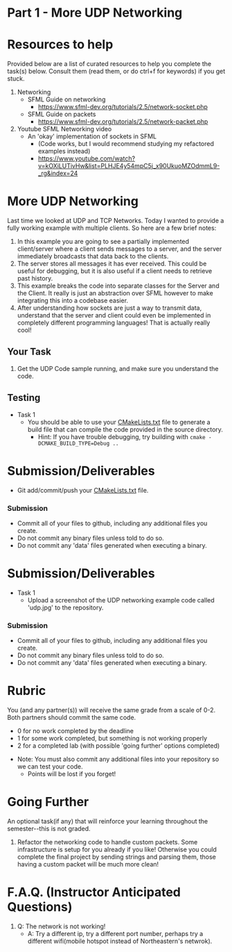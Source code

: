 # Part 1 - More UDP Networking

# Resources to help

Provided below are a list of curated resources to help you complete the task(s) below. Consult them (read them, or do ctrl+f for keywords) if you get stuck.


1. Networking
	- SFML Guide on networking
        - https://www.sfml-dev.org/tutorials/2.5/network-socket.php
    - SFML Guide on packets
        - https://www.sfml-dev.org/tutorials/2.5/network-packet.php
2. Youtube SFML Networking video
    - An 'okay' implementation of sockets in SFML
        - (Code works, but I would recommend studying my refactored examples instead)
        - https://www.youtube.com/watch?v=kOXiLUTivHw&list=PLHJE4y54mpC5j_x90UkuoMZOdmmL9-_rg&index=24
        

# More UDP Networking

Last time we looked at UDP and TCP Networks. Today I wanted to provide a fully working example with multiple clients. So here are a few brief notes:

1. In this example you are going to see a partially implemented client/server where a client sends messages to a server, and the server immediately broadcasts that data back to the clients.
2. The server stores all messages it has ever received. This could be useful for debugging, but it is also useful if a client needs to retrieve past history.
3. This example breaks the code into separate classes for the Server and the Client. It really is just an abstraction over SFML however to make integrating this into a codebase easier.
4. After understanding how sockets are just a way to transmit data, understand that the server and client could even be implemented in completely different programming languages! That is actually really cool!

## Your Task

1. Get the UDP Code sample running, and make sure you understand the code. 

## Testing

- Task 1
	- You should be able to use your [CMakeLists.txt](./CMakeLists.txt) file to generate a build file that can compile the code provided in the source directory.
		- Hint: If you have trouble debugging, try building with `cmake -DCMAKE_BUILD_TYPE=Debug ..`

# Submission/Deliverables

- Git add/commit/push your [CMakeLists.txt](./CMakeLists.txt) file.

### Submission

- Commit all of your files to github, including any additional files you create.
- Do not commit any binary files unless told to do so.
- Do not commit any 'data' files generated when executing a binary.

# Submission/Deliverables

- Task 1
	- Upload a screenshot of the UDP networking example code called 'udp.jpg' to the repository.

### Submission

- Commit all of your files to github, including any additional files you create.
- Do not commit any binary files unless told to do so.
- Do not commit any 'data' files generated when executing a binary.

# Rubric

You (and any partner(s)) will receive the same grade from a scale of 0-2. Both partners should commit the same code.

- 0 for no work completed by the deadline
- 1 for some work completed, but something is not working properly
- 2 for a completed lab (with possible 'going further' options completed)

* Note: You must also commit any additional files into your repository so we can test your code.
  * Points will be lost if you forget!

# Going Further

An optional task(if any) that will reinforce your learning throughout the semester--this is not graded.

1. Refactor the networking code to handle custom packets. Some infrastructure is setup for you already if you like! Otherwise you could complete the final project by sending strings and parsing them, those having a custom packet will be much more clean!

# F.A.Q. (Instructor Anticipated Questions)

1. Q: The network is not working!
	- A: Try a different ip, try a different port number, perhaps try a different wifi(mobile hotspot instead of Northeastern's netwrok).


